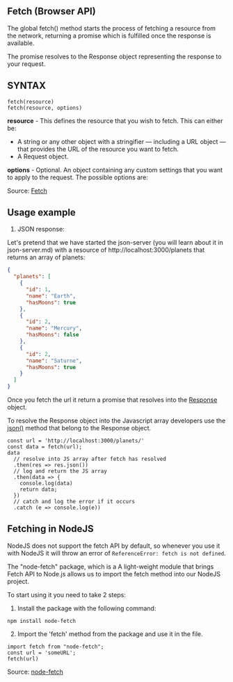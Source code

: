 ## Fetch (Browser API)

The global fetch() method starts the process of fetching a resource from the network, returning a promise which is fulfilled once the response is available.

The promise resolves to the Response object representing the response to your request.

## SYNTAX

```JS
fetch(resource)
fetch(resource, options)
```

**resource** - This defines the resource that you wish to fetch. This can either be:

- A string or any other object with a stringifier — including a URL object — that provides the URL of the resource you want to fetch.
- A Request object.

**options** - Optional. An object containing any custom settings that you want to apply to the request. The possible options are:

Source: [Fetch](https://developer.mozilla.org/en-US/docs/Web/API/fetch)

## Usage example

1. JSON response:

Let's pretend that we have started the json-server (you will learn about it in json-server.md) with a resource of http://localhost:3000/planets that returns an array of planets:

```JSON
{
  "planets": [
    {
      "id": 1,
      "name": "Earth",
      "hasMoons": true
    },
    {
      "id": 2,
      "name": "Mercury",
      "hasMoons": false
    },
    {
      "id": 2,
      "name": "Saturne",
      "hasMoons": true
    }
  ]
}
```

Once you fetch the url it return a promise that resolves into the [Response](https://developer.mozilla.org/en-US/docs/Web/API/Response) object.

To resolve the Response object into the Javascript array developers use the [json()](https://developer.mozilla.org/en-US/docs/Web/API/Response/json) method that belong to the Response object.

```JS
const url = 'http://localhost:3000/planets/'
const data = fetch(url);
data
  // resolve into JS array after fetch has resolved
  .then(res => res.json())
  // log and return the JS array 
  .then(data => {
    console.log(data)
    return data;
  })
  // catch and log the error if it occurs
  .catch (e => console.log(e))
```

## Fetching in NodeJS

NodeJS does not support the fetch API by default, so whenever you use it with NodeJS it will throw an error of ``ReferenceError: fetch is not defined``.

The "node-fetch" package, which is a A light-weight module that brings Fetch API to Node.js allows us to import the fetch method into our NodeJS project.

To start using it you need to take 2 steps:

1. Install the package with the following command:

```npm install node-fetch```

2. Import the 'fetch' method from the package and use it in the file.

```JS
import fetch from "node-fetch";
const url = 'someURL';
fetch(url)
```

Source: [node-fetch](https://www.npmjs.com/package/node-fetch)